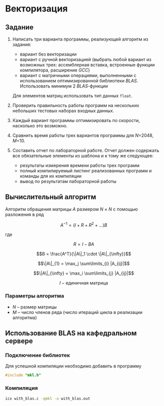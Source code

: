 # Векторизация

## Задание

1. Написать три варианта программы, реализующей алгоритм из задания:
	* вариант без векторизации
	* вариант с ручной векторизацией (выбрать любой вариант из возможных трех: 
ассемблерная вставка, встроенные функции компилятора, расширение *GCC*)
	* вариант с матричными операциями, выполненными с использованием оптимизированной библиотеки *BLAS*. Использовать минимум 2 *BLAS*-функции

	Для элементов матриц использовать тип данных `float`.
2. Проверить правильность работы программ на нескольких небольших тестовых 
наборах входных данных.
3. Каждый вариант программы оптимизировать по скорости, насколько это возможно.
4. Сравнить время работы трех вариантов программы для $N$=2048, $M$=10.
5. Составить отчет по лабораторной работе. Отчет должен содержать все 
обязательные элементы из шаблона и к тому же следующее:
	* результаты измерения времени работы трех программ
	* полный компилируемый листинг реализованных программ и команды для их компиляции
	* вывод по результатам лабораторной работы

## Вычислительный алгоритм

Алгоритм обращения матрицы $A$ размером $N$ × $N$ с помощью разложения в ряд

```math
A^{-1} = (I + R + R^2 + \dots)B
```

где 

```math
R = I - BA  
```

```math
B = \frac{A^T}{\|A\|_1 \cdot \|A\|_{\infty}}
```

```math
\|A\|_{1} = \max_j \sum\limits_{i} |A_{ij}|
```

```math
\|A\|_{\infty} = \max_i \sum\limits_{j} |A_{ij}|
```

```math
I - \text{единичная матрица}
```

### Параметры алгоритма

* $N$ – размер матрицы
* $M$ – число членов ряда (число итераций цикла в реализации алгоритма)

## Использование BLAS на кафедральном сервере

### Подключение библиотек

Для успешной компиляции необходимо добавить в программу

```C
#include "mkl.h"
```

### Компиляция

```Bash
icx with_blas.c -qmkl -o with_blas.out
```
